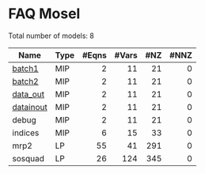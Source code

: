 #  FAQ Mosel

Total number of models:   8

| Name      | Type | #Eqns | #Vars | #NZ | #NNZ |
|-----------|------|------:|------:|----:|-----:|
| [batch1](https://examples.xpress.fico.com/example.pl?id=runbatch)    | MIP  | 2     | 11    | 21  | 0    |
| [batch2](https://examples.xpress.fico.com/example.pl?id=runbatch)    | MIP  | 2     | 11    | 21  | 0    |
| [data_out](https://examples.xpress.fico.com/example.pl?id=dataioout_15#filedisploc)  | MIP  | 2     | 11    | 21  | 0    |
| [datainout](https://examples.xpress.fico.com/example.pl?id=dataioout_19#filedisploc) | MIP  | 2     | 11    | 21  | 0    |
| debug     | MIP  | 2     | 11    | 21  | 0    |
| indices   | MIP  | 6     | 15    | 33  | 0    |
| mrp2      | LP   | 55    | 41    | 291 | 0    |
| sosquad   | LP   | 26    | 124   | 345 | 0    |
